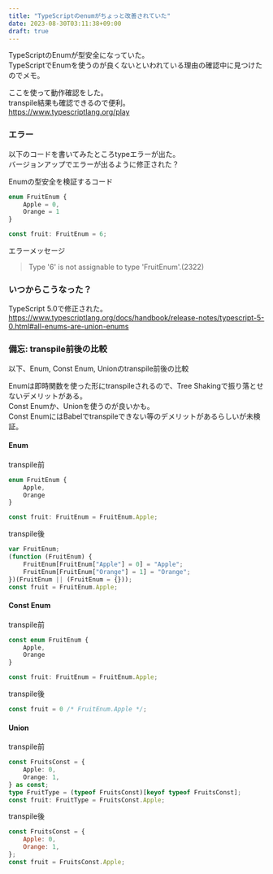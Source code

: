 ```yaml
---
title: "TypeScriptのenumがちょっと改善されていた"
date: 2023-08-30T03:11:38+09:00
draft: true
---
```


TypeScriptのEnumが型安全になっていた。  
TypeScriptでEnumを使うのが良くないといわれている理由の確認中に見つけたのでメモ。

ここを使って動作確認をした。  
transpile結果も確認できるので便利。  
https://www.typescriptlang.org/play

### エラー
以下のコードを書いてみたところtypeエラーが出た。  
バージョンアップでエラーが出るように修正された？

Enumの型安全を検証するコード
```ts
enum FruitEnum {
    Apple = 0,
    Orange = 1
}

const fruit: FruitEnum = 6;
```

エラーメッセージ
> Type '6' is not assignable to type 'FruitEnum'.(2322)

### いつからこうなった？
TypeScript 5.0で修正された。  
https://www.typescriptlang.org/docs/handbook/release-notes/typescript-5-0.html#all-enums-are-union-enums  

### 備忘: transpile前後の比較
以下、Enum, Const Enum, Unionのtranspile前後の比較  

Enumは即時関数を使った形にtranspileされるので、Tree Shakingで振り落とせないデメリットがある。  
Const Enumか、Unionを使うのが良いかも。  
Const EnumにはBabelでtranspileできない等のデメリットがあるらしいが未検証。

#### Enum
transpile前
```ts
enum FruitEnum {
    Apple,
    Orange
}

const fruit: FruitEnum = FruitEnum.Apple;
```

transpile後
```js
var FruitEnum;
(function (FruitEnum) {
    FruitEnum[FruitEnum["Apple"] = 0] = "Apple";
    FruitEnum[FruitEnum["Orange"] = 1] = "Orange";
})(FruitEnum || (FruitEnum = {}));
const fruit = FruitEnum.Apple;
```

#### Const Enum
transpile前
```ts
const enum FruitEnum {
    Apple,
    Orange
}

const fruit: FruitEnum = FruitEnum.Apple;
```

transpile後
```js
const fruit = 0 /* FruitEnum.Apple */;
```

#### Union
transpile前
```ts
const FruitsConst = {
    Apple: 0,
    Orange: 1,
} as const;
type FruitType = (typeof FruitsConst)[keyof typeof FruitsConst];
const fruit: FruitType = FruitsConst.Apple;
```

transpile後
```js
const FruitsConst = {
    Apple: 0,
    Orange: 1,
};
const fruit = FruitsConst.Apple;
```
